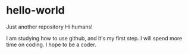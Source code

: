 # hello-world
Just another repository
Hi humans!

I am studying how to use github, and it's my first step. I will spend more time on coding. I hope to be a coder.

